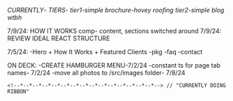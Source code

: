  <!--*--*--*--*--*--*--*--*--*--*--*--*--*--*--*-->
   <!--*--*--*--*--*-v-*--*--*--*--*--*--*--*--*--*-->
   <!--*--*--*--*--*--*--*--*--*--*--*--*--*--*--*-->

_CURRENTLY_-
_TIERS_-
_tier1-simple brochure-hovey roofing_
_tier2-simple blog wtbh_

 <!-- todo: tier3-complicated blog* -->

7/9/24: HOW IT WORKS comp- content, sections switched around
7/9/24: REVIEW IDEAL REACT STRUCTURE

 <!--*--*--*--*--*--*--*--*--*--*--*--*--*--*--*-->
   <!--*--*--*--*--*-^^^-*--*--*--*--*--*--*--*--*-->
   <!--*--*--*--*--*--*--*--*--*--*--*--*--*--*--*-->

7/5/24:
-Hero + How It Works + Featured Clients
-pkg
-faq
-contact

ON DECK:
-CREATE HAMBURGER MENU-7/2/24
-constant ts for page tab names- 7/2/24
-move all photos to /src/images folder- 7/8/24

    <!--*--*--*--*--*--*--*--*--*--*--*--*--*--*--*--> // "CURRENTLY DOING RIBBON"

<!-- ??make the first 1/2 of website a different color scheme than the second half. Both halves should blend into the other ??maybe opposite color schemes?
